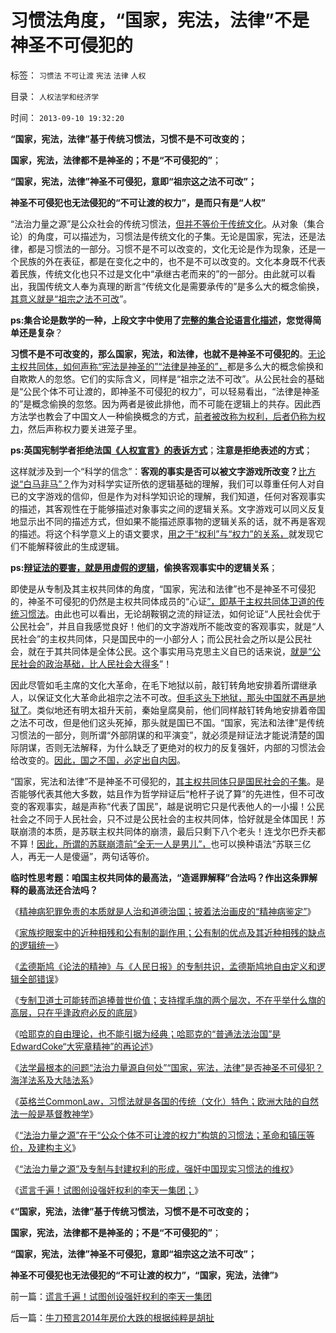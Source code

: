 # 习惯法角度，“国家，宪法，法律”不是神圣不可侵犯的

标签： `习惯法` `不可让渡` `宪法` `法律` `人权` 

目录： `人权法学和经济学`

时间： `2013-09-10 19:32:20`

**“国家，宪法，法律”基于传统习惯法，习惯不是不可改变的；**

**国家，宪法，法律都不是神圣的；不是“不可侵犯的”**；

**“国家，宪法，法律”神圣不可侵犯，意即“祖宗这之法不可改”；**

**神圣不可侵犯也无法侵犯的“不可让渡的权力”，是而只有是“人权”**

“法治力量之源”是公众社会的传统习惯法，[但并不等价于传统文化](../../../2013/8/29/从霍布斯到哈耶克的“不可让渡的个体权力”与传统文化的冲突.md)。从对象（集合论）的角度，可以描述为，习惯法是传统文化的子集。无论是国家，宪法，还是法律，都是习惯法的一部分。习惯不是不可以改变的，文化无论是作为现象，还是一个民族的外在表征，都是在变化之中的，也不是不可以改变的。文化本身既不代表着民族，传统文化也只不过是文化中“承继古老而来的”的一部分。由此就可以看出，我国传统文人奉为真理的断言“传统文化是需要承传的”是多么大的概念偷换，[其意义就是“祖宗之法不可改](../../../2012/4/6/“道德滑坡，缺乏信仰”即“祖宗之法不可变”.md)”。

**ps:集合论是数学的一种，上段文字中使用了[完整的集合论语言化描述](../../../2013/4/28/“万物皆实体”的奥卡姆法则，数学语言的科学威力及局限性.md)，您觉得简单还是复杂**？

**习惯不是不可改变的，那么国家，宪法，和法律，也就不是神圣不可侵犯的**。[无论主权共同体，如何声称“宪法是神圣的”“法律是神圣的”，](../../../2013/9/8/法治力量源自何处？“国家，宪法，法律”是否神圣？.md)都是多么大的概念偷换和自欺欺人的忽悠。它们的实际含义，同样是“祖宗之法不可改”。从公民社会的基础是“公民个体不可让渡的，即神圣不可侵犯的权力”，可以轻易看出，“法律是神圣的”是概念偷换的忽悠。因为两者是彼此排他，而不可能在逻辑上的共存。因此西方法学也教会了中国文人一种偷换概念的方式，[前者被改称为权利，后者仍称为权力](../../../2013/3/19/《人权宣言》的政治诉求是奴隶制.md)，然后声称权力要关进笼子里。

**ps:英国宪制学者拒绝法国[《人权宣言》的表诉方式](../../../2012/7/6/“国家财富”掠自何方？默认归属权比人权宣言简明精确.md)**；**注意是拒绝表述的方式**；

这样就涉及到一个“科学的信念”：**客观的事实是否可以被文字游戏所改变？**[比方说“白马非马”？](../../../2010/1/9/“白马非马”与辩证法和实证和科学理论.md)作为对科学实证所依的逻辑基础的理解，我们可以尊重任何人对自已的文字游戏的信仰，但是作为对科学知识论的理解，我们知道，任何对客观事实的描述，其客观性在于能够描述对象事实之间的逻辑关系。文字游戏可以同义反复地显示出不同的描述方式，但如果不能描述原事物的逻辑关系的话，就不再是客观的描述。将这个科学意义上的语文要求，[用之于“权利”与“权力”的关系，](../../../2012/3/14/《人权宣言》中的大政府观念和奴颜卑膝；.md)就发现它们不能解释彼此的生成逻辑。

**ps:[辩证法的要害，就是用虚假的逻辑](../../../2010/2/12/哲学是“岂有此理”的学问.md)，偷换客观事实中的逻辑关系**；

即使是从专制及其主权共同体的角度，“国家，宪法和法律”也不是神圣不可侵犯的，神圣不可侵犯的仍然是主权共同体成员的“心证[”，即基于主权共同体卫道的传统习惯法](../../../2013/9/9/“法治力量源自何处”的根本答案.md)。由此也可以看出，无论胡鞍钢之流的辩证法，如何论证“人民社会优于公民社会”，并且自我感觉良好！他们的文字游戏所不能改变的客观事实，就是“人民社会”的主权共同体，只是国民中的一小部分人；而公民社会之所以是公民社会，就在于其共同体是全体公民。这个事实用马克思主义自已的话来说，[就是“公民社会的政治基础，比人民社会大得多](../../../2013/6/1/团结和约法，政治合法性的狭义与广义的常见歧义.md)”！

因此尽管如毛主席的文化大革命，在毛下地狱以前，敲钉转角地安排着所谓继承人，以保证文化大革命此祖宗之法不可改。[但毛这头下地狱，那头中国就不再是地狱了](http://blog.sina.com.cn/s/blog_615da9210101hsc6.html)。类似地还有明太祖升天前，秦始皇腐臭前，他们同样敲钉转角地安排着帝国之法不可改，但是他们这头死掉，那头就是国已不国。“国家，宪法和法律”是传统习惯法的一部分，则所谓“外部阴谋的和平演变”，就必须是辩证法才能说清楚的国际阴谋，否则无法解释，为什么缺乏了更绝对的权力的反复强奸，内部的习惯法会给改变的。[因此，国之不国，必定出自内因](../../../2009/7/24/人权普世价值观或令传统中国将不国.md)。

“国家，宪法和法律”不是神圣不可侵犯的，[其主权共同体只是国民社会的子集](../../../2013/6/6/宣传只是统治阶级内部的动员；或者是向平民百姓的宣战.md)。是否能够代表其他大多数，姑且作为哲学辩证后“枪杆子说了算”的先进性，但不可改变的客观事实，越是声称“代表了国民”，越是说明它只是代表他人的一小撮！公民社会之不同于人民社会，只不过是公民社会的主权共同体，恰好就是全体国民！苏联崩溃的本质，是苏联主权共同体的崩溃，最后只剩下八个老头！连戈尔巴乔夫都不算！[因此，所谓的苏联崩溃前“全无一人是男儿”，](../../../2013/8/3/互联网流氓“哲学无赖天下无敌”的秘密.md)也可以换种语法“苏联三亿人，再无一人是傻逼”，两句话等价。

**临时性思考题：咱国主权共同体的最高法，“造谣罪解释”合法吗？作出这条罪解释的最高法还合法吗？**

《[精神病犯罪免责的本质就是人治和道德治国；披着法治画皮的“精神病鉴定”](../../../2013/9/6/精神病犯罪特权的本质.md)》

《[家族挖眼案中的近种相残和公有制的副作用；公有制的优点及其近种相残的缺点的逻辑统一](../../../2013/9/6/近种相残的挖眼案，公有制的黑暗面.md)》

《[孟德斯鸠《论法的精神》与《人民日报》的专制共识，孟德斯鸠地自由定义和逻辑全部错误](../../../2013/9/7/孟德斯鸠《论法的精神》与《人民日报》的专制共识.md)》

《[专制卫道士可能转而追捧普世价值；支持撑毛旗的两个层次，不在乎举什么旗的高层，只在乎逢政府必反的底层](../../../2013/9/7/为什么薄熙来复辟文革会死得更快？.md)》

《[哈耶克的自由理论，也不能引据为经典；哈耶克的“普通法法治国”是EdwardCoke“大宪章精神”的再论述](../../../2013/9/7/哈耶克的自由理论，也不能引据为经典，及其正确与缺陷.md)》

《[法学最根本的问题“法治力量源自何处”“国家，宪法，法律”是否神圣不可侵犯？海洋法系及大陆法系](../../../2013/9/8/法治力量源自何处？“国家，宪法，法律”是否神圣？.md)》

《[英格兰CommonLaw，习惯法就是各国的传统（文化）特色；欧洲大陆的自然法一般是基督教神学](../../../2013/9/9/“法治力量源自何处”的根本答案.md)》

《[“法治力量之源”在于“公众个体不可让渡的权力”构筑的习惯法；革命和镇压等价，及建构主义](../../../2013/9/9/反复强奸传统习惯法后形成的封建权利.md)》

《[“法治力量之源”及专制与封建权利的形成，强奸中国现实习惯法的维权](../../../2013/9/9/“法治力量之源”及专制与封建权利的形成.md)》

《[谎言千遍！试图创设强奸权利的李天一集团；](../../../2013/9/10/谎言千遍！试图创设强奸权利的李天一集团.md)》

《**“国家，宪法，法律”基于传统习惯法，习惯不是不可改变的；**

**国家，宪法，法律都不是神圣的；不是“不可侵犯的”**；

**“国家，宪法，法律”神圣不可侵犯，意即“祖宗这之法不可改”；**

**神圣不可侵犯也无法侵犯的“不可让渡的权力”，“国家，宪法，法律”**》



前一篇：[谎言千遍！试图创设强奸权利的李天一集团](../../../2013/9/10/谎言千遍！试图创设强奸权利的李天一集团.md)

后一篇：[牛刀预言2014年房价大跌的根据纯粹是胡扯](../../../2013/9/10/牛刀预言2014年房价大跌的根据纯粹是胡扯.md)